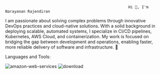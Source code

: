                                                            Hi 👋, I'm Narayanan Rajendiran


I am passionate about solving complex problems through innovative DevOps practices and cloud-native solutions. With a solid background in deploying scalable, automated systems, I specialize in CI/CD pipelines, Kubernetes, AWS Cloud, and containerization. My work is focused on bridging the gap between development and operations, enabling faster, more reliable delivery of software and infrastructure. 🎯

Languages and Tools:


![amazon-web-services](https://github.com/user-attachments/assets/fc1b72cd-0013-4122-aeac-243075cfbbf6) ![download](https://github.com/user-attachments/assets/1273249d-c60c-4205-b348-4f0df8e58c47)








